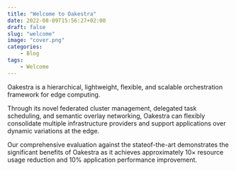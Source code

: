 ```yaml
---
title: "Welcome to Oakestra"
date: 2022-08-09T15:56:27+02:00
draft: false
slug: "welcome"
image: "cover.png"
categories:
    - Blog
tags:
    - Welcome
---
```


Oakestra is a hierarchical, lightweight, flexible, and scalable orchestration framework for edge computing. 

Through its novel federated cluster management, delegated task scheduling, and semantic overlay networking, Oakestra can flexibly consolidate multiple infrastructure providers and support applications over dynamic variations at the edge. 

Our comprehensive evaluation against the stateof-the-art demonstrates the significant benefits of Oakestra as it achieves approximately 10× resource usage reduction and 10% application performance improvement.


